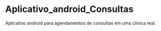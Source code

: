 # Aplicativo_android_Consultas
Aplicativo android para agendamentos de consultas em uma clínica real.
